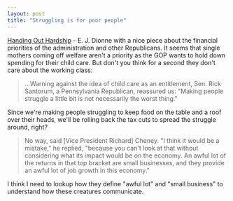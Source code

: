 ```yaml
---
layout: post
title: "Struggling is for poor people"
---
```




<a href="http://www.washingtonpost.com/wp-dyn/articles/A15664-2003Sep15.html">Handing Out Hardship</a> - E. J. Dionne with a nice piece about the financial priorities of the administration and other Republicans. It seems that single mothers coming off welfare aren't a priority as the GOP wants to hold down spending for their child care. But don't you think for a second they don't care about the working class:

<blockquote>...Warning against the idea of child care as an entitlement, Sen. Rick Santorum, a Pennsylvania Republican, reassured us: "Making people struggle a little bit is not necessarily the worst thing."</blockquote>

<p>Since we're making people struggling to keep food on the table and a roof over their heads, we'll be rolling back the tax cuts to spread the struggle around, right?</p>

<blockquote>No way, said [Vice President Richard] Cheney. "I think it would be a mistake," he replied, "because you can't look at that without considering what its impact would be on the economy. An awful lot of the returns in that top bracket are small businesses, and they provide an awful lot of job growth in this economy."</blockquote>

<p>I think I need to lookup how they define "awful lot" and "small business" to understand how these creatures communicate.</p>


